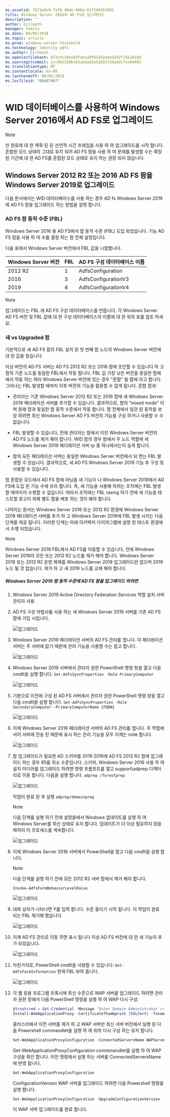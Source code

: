 ```yaml
---
ms.assetid: 7671e0c9-faf0-40de-808a-62f54645f891
title: Windows Server 2016의 AD FS로 업그레이드
description: ''
author: billmath
manager: femila
ms.date: 04/09/2018
ms.topic: article
ms.prod: windows-server-threshold
ms.technology: identity-adfs
ms.author: billmath
ms.openlocfilehash: 6f3cdc34ee03fab1a8fb1d42ebed2d2f76e2618d
ms.sourcegitcommit: ccc802338b163abdad2e53b55f39addcfea04603
ms.translationtype: MT
ms.contentlocale: ko-KR
ms.lasthandoff: 06/05/2019
ms.locfileid: "66687407"
---
```

# <a name="upgrading-to-ad-fs-in-windows-server-2016-using-a-wid-database"></a>WID 데이터베이스를 사용하여 Windows Server 2016에서 AD FS로 업그레이드


> [!NOTE]  
> 만 완료에 대 한 계획 된 된 선언적 시간 프레임을 사용 하 여 업그레이드를 시작 합니다. 혼합된 모드 상태의 그대로 유지 되어 AD FS 팜을 사용 하 여 문제를 발생할 수는 확장 된 기간에 대 한 AD FS를 혼합된 모드 상태로 유지 하는 권장 되지 않습니다.

## <a name="upgrading-a-windows-server-2012-r2-or-2016-ad-fs-farm-to-windows-server-2019"></a>Windows Server 2012 R2 또는 2016 AD FS 팜을 Windows Server 2019로 업그레이드
다음 문서에서는 WID 데이터베이스를 사용 하는 경우 AD fs Windows Server 2019에 AD FS 팜을 업그레이드 하는 방법을 설명 합니다.  

### <a name="ad-fs-farm-behavior-levels-fbl"></a>AD FS 팜 동작 수준 (FBL)  
Windows Server 2016 용 AD FS에서 팜 동작 수준 (FBL) 도입 되었습니다. 기능 AD FS 팜을 사용 하 여 수를 결정 하는 팜 전체 설정입니다.

다음 표에서 Windows Server 버전에서 FBL 값을 나열합니다.

| Windows Server 버전  | FBL | AD FS 구성 데이터베이스 이름 |
| ------------- | ------------- | ------------- |
| 2012 R2  | 1  | AdfsConfiguration |
| 2016  | 3  | AdfsConfigurationV3 |
| 2019  | 4  | AdfsConfigurationV4 |

> [!NOTE]  
> 업그레이드는 FBL 새 AD FS 구성 데이터베이스를 만듭니다.  각 Windows Server AD FS 버전 및 FBL 값에 대 한 구성 데이터베이스의 이름에 대 한 위의 표를 참조 하세요.

### <a name="new-vs-upgraded-farms"></a>새 vs Upgraded 팜
기본적으로 새 AD FS 팜의 FBL 설치 된 첫 번째 팜 노드의 Windows Server 버전에 대 한 값을 찾습니다.  

이상 버전의 AD FS 서버는 AD FS 2012 R2 또는 2016 팜에 조인할 수 있습니다 하 고 팜의 기존 노드를 동일한 FBL에서 작동 합니다. FBL 값 가장 낮은 버전을 동일한 팜에에서 작동 하는 여러 Windows Server 버전에 있는 경우 "혼합" 될 팜에 라고 합니다. 그러나는 FBL 발생할 때까지 이후 버전의 기능을 활용할 수 없게 됩니다. 혼합 팜과:  

-   관리자는 기존 Windows Server 2012 R2 또는 2016 팜에 새 Windows Server 2019 페더레이션 서버를 추가할 수 있습니다. 결과적으로, 팜의 "mixed mode" 이며 원래 팜과 동일한 팜 동작 수준에서 작동 합니다. 팜 전체에서 일관 된 동작을 보장 하려면 최신 Windows Server AD FS 버전의 기능을 구성 하거나 사용할 수 수 없습니다.  

- FBL 발생할 수 있습니다, 전에 관리자는 팜에서 이전 Windows Server 버전의 AD FS 노드를 제거 해야 합니다.  WID 팜의 경우 팜에서 주 노드 역할에 새 Windows Server 2019 페더레이션 서버 tp 중 하나에서는이 승격 합니다.

-   팜의 모든 페더레이션 서버는 동일한 Windows Server 버전에서 되 면는 FBL 발생할 수 있습니다.  결과적으로, 새 AD FS Windows Server 2019 기능 후 구성 및 사용할 수 있습니다.

팜 혼합된 모드에서 AD FS 팜에 아님을 새 기능이 나 Windows Server 2019에서 AD FS에 도입 된 기능 수에 유의 합니다. 즉, 새 기능을 사용해 하려는 조직에는 FBL 발생할 때까지이 수행할 수 없습니다. 따라서 조직에는 FBL rasing 하기 전에 새 기능을 테스트할 찾고이 위해 별도 팜을 배포 하는 것이 해야 합니다.  

나머지는 문서는 Windows Server 2016 또는 2012 R2 환경에 Windows Server 2019 페더레이션 서버를 추가 하 고 Windows Server 2019에 FBL 발생 시키는 다음 단계를 제공 됩니다. 이러한 단계는 아래 아키텍처 다이어그램에 설명 된 테스트 환경에서 수행 되었습니다.  

> [!NOTE]  
> Windows Server 2019 FBL에서 AD FS를 이동할 수 있습니다, 전에 Windows Server 2016의 모든 또는 2012 R2 노드를 제거 해야 합니다. Windows Server 2016 또는 2012 R2 운영 체제를 Windows Server 2019 업그레이드만 없으며 2019 노드 될 것 없습니다. 제거 하 고 새 2019 노드를 교체 해야 합니다.



##### <a name="to-upgrade-your-ad-fs-farm-to-windows-server-2019-farm-behavior-level"></a>Windows Server 2019 팜 동작 수준에 AD FS 팜을 업그레이드 하려면  

1.  Windows Server 2019 Active Directory Federation Services 역할 설치 서버 관리자 사용

2.  AD FS 구성 마법사를 사용 하는 새 Windows Server 2019 서버를 기존 AD FS 팜에 가입 시킵니다.  

    ![업그레이드](media/Upgrading-to-AD-FS-in-Windows-Server-2016/ADFS_Mixed_1.png)  

3.  Windows Server 2019 페더레이션 서버의 AD FS 관리를 엽니다. 이 페더레이션 서버는 주 서버에 없기 때문에 관리 기능을 사용할 수는 참고 합니다.  

    ![업그레이드](media/Upgrading-to-AD-FS-in-Windows-Server-2016/ADFS_Mixed_3.png)  

4.  Windows Server 2019 서버에서 관리자 권한 PowerShell 명령 창을 열고 다음 cmdlt을 실행 합니다. `Set-AdfsSyncProperties -Role PrimaryComputer`

    ![업그레이드](media/Upgrading-to-AD-FS-in-Windows-Server-2016/ADFS_Mixed_4.png)  

5.  기본으로 이전에 구성 된 AD FS 서버에서 관리자 권한 PowerShell 명령 창을 열고 다음 cmdlt을 실행 합니다. `Set-AdfsSyncProperties -Role SecondaryComputer -PrimaryComputerName {FQDN} `

    ![업그레이드](media/Upgrading-to-AD-FS-in-Windows-Server-2016/ADFS_Mixed_5.png)  

6.  이제 Windows Server 2016 페더레이션 서버의 AD FS 관리를 엽니다. 주 역할에서이 서버에 전송 된 때문에 표시 하는 관리 기능을 모두 이제는 note 합니다.  

    ![업그레이드](media/Upgrading-to-AD-FS-in-Windows-Server-2016/ADFS_Mixed_6.png)  

7.  팜 업그레이드가 필요한 AD 스키마를 2019 2016에 AD FS 2012 R2 팜에 업그레이드 하는 경우 85를 최소 수준입니다.  스키마, Windows Server 2016 사용 하 여 설치 미디어를 업그레이드 하려면 명령 프롬프트를 열고 support\adprep 디렉터리로 이동 합니다. 다음을 실행 합니다.  `adprep /forestprep`

    ![업그레이드](media/Upgrading-to-AD-FS-in-Windows-Server-2016/ADFS_Mixed_7.png)  

    작업이 완료 된 후 실행 `adprep/domainprep`
    >[!NOTE]
    >다음 단계를 실행 하기 전에 설정을에서 Windows 업데이트를 실행 하 여 Windows Server를 최신 상태로 유지 합니다. 업데이트가 더 이상 필요하지 않을 때까지 이 프로세스를 계속합니다.
    >

    ![업그레이드](media/Upgrading-to-AD-FS-in-Windows-Server-2016/ADFS_Mixed_8.png)  

8. 이제 Windows Server 2016 서버에서 PowerShell을 열고 다음 cmdlt을 실행 합니다.
    >[!NOTE]
    > 다음 단계를 실행 하기 전에 모든 2012 R2 서버 팜에서 제거 해야 합니다.

    `Invoke-AdfsFarmBehaviorLevelRaise`  

    ![업그레이드](media/Upgrading-to-AD-FS-in-Windows-Server-2016/ADFS_Mixed_9.png)  

9. 대화 상자가 나타나면 Y를 입력 합니다. 수준 올리기 시작 됩니다. 이 작업이 완료 되는 FBL 제기해 했습니다.  

    ![업그레이드](media/Upgrading-to-AD-FS-in-Windows-Server-2016/ADFS_Mixed_10.png)  

10. 이제 AD FS 관리로 이동 하면 표시 됩니다 이상 AD FS 버전에 대 한 새 기능이 추가 되었습니다.

    ![업그레이드](media/Upgrading-to-AD-FS-in-Windows-Server-2016/ADFS_Mixed_12.png)  

11. 마찬가지로, PowerShell cmdlt을 사용할 수 있습니다: `Get-AdfsFarmInformation` 현재 FBL 보여 줍니다.  

    ![업그레이드](media/Upgrading-to-AD-FS-in-Windows-Server-2016/ADFS_Mixed_13.png)  

12. 각 웹 응용 프로그램 프록시에 최신 수준으로 WAP 서버를 업그레이드 하려면 관리자 권한 창에서 다음 PowerShell 명령을 실행 하 여 WAP 다시 구성:  
    ```powershell
    $trustcred = Get-Credential -Message "Enter Domain Administrator credentials"
    Install-WebApplicationProxy -CertificateThumbprint {SSLCert} -fsname fsname -FederationServiceTrustCredential $trustcred  
    ```
    클러스터에서 이전 서버를 제거 하 고 WAP 서버만 최신 서버 버전에서 실행 된 다음 Powershell commandlet을 실행 하 여 위의 다시 구성 하는 유지 합니다.
    ```powershell
    Set-WebApplicationProxyConfiguration -ConnectedServersName WAPServerName1, WAPServerName2
    ```
    Get-WebApplicationProxyConfiguration commmandlet를 실행 하 여 WAP 구성을 확인 합니다. 이전 명령에서 실행 하는 서버를 ConnectedServersName에 반영 됩니다.
    ```powershell
    Get-WebApplicationProxyConfiguration
    ```
    ConfigurationVersion WAP 서버를 업그레이드 하려면 다음 Powershell 명령을 실행 합니다.
    ```powershell
    Set-WebApplicationProxyConfiguration -UpgradeConfigurationVersion
    ```
    이 WAP 서버 업그레이드를 완료 합니다.

